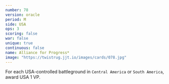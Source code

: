 ```yaml
---
number: 78
version: oracle
period: M
side: USA
ops: 3
scoring: false
war: false
unique: true
continuous: false
name: Alliance for Progress*
image: "https://twistrug.jjt.io/images/cards/078.jpg"
---
```

For each USA-controlled battleground in `Central America` or `South America`, award USA 1 VP.
